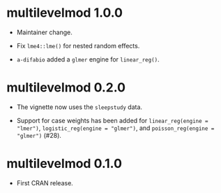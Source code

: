 # multilevelmod 1.0.0

* Maintainer change. 

* Fix `lme4::lme()` for nested random effects. 

* `a-difabio` added a `glmer` engine for `linear_reg()`. 

# multilevelmod 0.2.0

* The vignette now uses the `sleepstudy` data.

* Support for case weights has been added for `linear_reg(engine = "lmer")`, 
  `logistic_reg(engine = "glmer")`, and `poisson_reg(engine = "glmer")` (#28).


# multilevelmod 0.1.0

* First CRAN release.

